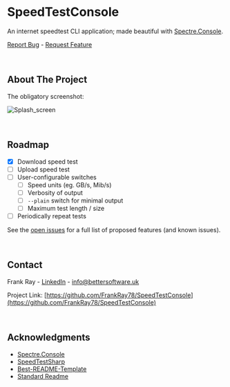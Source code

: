 # SpeedTestConsole
An internet speedtest CLI application; made beautiful with [Spectre.Console](https://github.com/spectreconsole/spectre.console).

<p align="left">
    <a href="https://github.com/FrankRay78/SpeedTestConsole/issues/new?labels=bug&template=bug-report---.md">Report Bug</a>
    -
    <a href="https://github.com/FrankRay78/SpeedTestConsole/issues/new?labels=enhancement&template=feature-request---.md">Request Feature</a>
</p>

<br />


## About The Project
The obligatory screenshot:

![Splash_screen](https://github.com/user-attachments/assets/b1befbc3-2c32-40e6-8281-2beae59a3b25)

<br />


## Roadmap
- [X] Download speed test
- [ ] Upload speed test
- [ ] User-configurable switches
   - [ ] Speed units (eg. GB/s, Mib/s)
   - [ ] Verbosity of output
   - [ ] `--plain` switch for minimal output
   - [ ] Maximum test length / size
- [ ] Periodically repeat tests

See the [open issues](https://github.com/FrankRay78/SpeedTestConsole/issues) for a full list of proposed features (and known issues).

<br />



## Contact
Frank Ray - [LinkedIn](https://www.linkedin.com/in/frankray/) - info@bettersoftware.uk

Project Link: [https://github.com/FrankRay78/SpeedTestConsole](https://github.com/FrankRay78/SpeedTestConsole)

<br />


## Acknowledgments
* [Spectre.Console](https://github.com/spectreconsole/spectre.console)
* [SpeedTestSharp](https://github.com/manuelmayer-dev/SpeedTestSharp)
* [Best-README-Template](https://github.com/othneildrew/Best-README-Template)
* [Standard Readme](https://github.com/RichardLitt/standard-readme)
